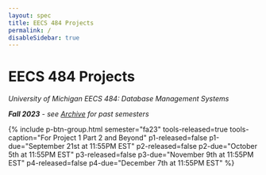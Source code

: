 ```yaml
---
layout: spec
title: EECS 484 Projects
permalink: /
disableSidebar: true
---
```


# EECS 484 Projects

_University of Michigan EECS 484: Database Management Systems_

_**Fall 2023** - see [Archive](/archive) for past semesters_

{% include p-btn-group.html semester="fa23"
tools-released=true tools-caption="For Project 1 Part 2 and Beyond" 
p1-released=false p1-due="September 21st at 11:55PM EST" 
p2-released=false p2-due="October 5th at 11:55PM EST"
p3-released=false p3-due="November 9th at 11:55PM EST"
p4-released=false p4-due="December 7th at 11:55PM EST" %}
